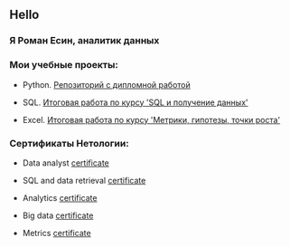 ## Hello

### Я Роман Есин, аналитик данных  
  
  

### Мои учебные проекты:

- Python.    [Репозиторий с дипломной работой](https://github.com/graff1te/Python-fitness-project) 
    
- SQL.       [Итоговая работа по курсу 'SQL и получение данных'](https://github.com/graff1te/SQL-total-airports)  

- Excel.       [Итоговая работа по курсу 'Метрики, гипотезы, точки роста'](https://github.com/graff1te/Metrics-online-store.git)  
    
### Сертификаты Нетологии:  

- Data analyst [certificate](https://drive.google.com/file/d/1f-2AvQLusHDI8rS5_0mWd-Z3wWSUJ5JU/view?usp=sharing)

- SQL and data retrieval [certificate](https://drive.google.com/file/d/1m5GF42EcwyD3zNw7kRmVBVjrTKV_mPls/view?usp=sharing)

- Analytics  [certificate](https://drive.google.com/file/d/17pTGhMjfdt22MWYjC6NERtOJCXL2n5dy/view?usp=sharing)

- Big data  [certificate](https://drive.google.com/file/d/15I5ma_Vzsr5ZWCQ6MOc6bkIElQY2y2Gv/view?usp=sharing)

- Metrics  [certificate](https://drive.google.com/file/d/1WOf9KgMKeSLgL3I8opPXR_qLSdNp6xpj/view?usp=sharing)

